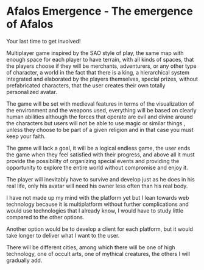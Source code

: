 # Afalos Emergence - The emergence of Afalos

Your last time to get involved!

Multiplayer game inspired by the SAO style of play, the same map with enough space for each player to have terrain, with all kinds of spaces, that the players choose if they will be merchants, adventurers, or any other type of character, a world in the fact that there is a king, a hierarchical system integrated and elaborated by the players themselves, special prizes, without prefabricated characters, that the user creates their own totally personalized avatar.

The game will be set with medieval features in terms of the visualization of the environment and the weapons used, everything will be based on clearly human abilities although the forces that operate are evil and divine around the characters but users will not be able to use magic or similar things , unless they choose to be part of a given religion and in that case you must keep your faith.

The game will lack a goal, it will be a logical endless game, the user ends the game when they feel satisfied with their progress, and above all it must provide the possibility of organizing special events and providing the opportunity to explore the entire world without compromise and enjoy it.

The player will inevitably have to survive and develop just as he does in his real life, only his avatar will need his owner less often than his real body.

I have not made up my mind with the platform yet but I lean towards web technology because it is multiplatform without further complications and would use technologies that I already know, I would have to study little compared to the other options.

Another option would be to develop a client for each platform, but it would take longer to deliver what I want to the user.

There will be different cities, among which there will be one of high technology, one of occult arts, one of mythical creatures, the others I will gradually add.
